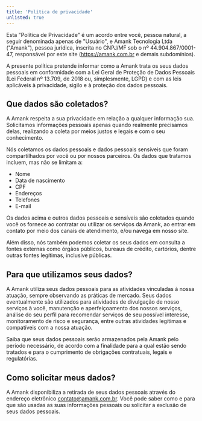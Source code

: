 ```yaml
---
title: 'Política de privacidade'
unlisted: true
---
```


Esta "Política de Privacidade" é um acordo entre você, pessoa natural, a seguir denominada apenas de "Usuário", e Amank Tecnologia Ltda ("Amank"), pessoa jurídica, inscrita no CNPJ/MF sob o nº 44.904.867/0001-47, responsável por este site (https://amank.com.br e demais subdomínios).

A presente política pretende informar como a Amank trata os seus dados pessoais em conformidade com a Lei Geral de Proteção de Dados Pessoais (Lei Federal nº 13.709, de 2018 ou, simplesmente, LGPD) e com as leis aplicáveis à privacidade, sigilo e à proteção dos dados pessoais.

## Que dados são coletados?

A Amank respeita a sua privacidade em relação a qualquer informação sua. Solicitamos informações pessoais apenas quando realmente precisamos delas, realizando a coleta por meios justos e legais e com o seu conhecimento.

Nós coletamos os dados pessoais e dados pessoais sensíveis que foram compartilhados por você ou por nossos parceiros. Os dados que tratamos incluem, mas não se limitam a:

- Nome
- Data de nascimento
- CPF
- Endereços
- Telefones
- E-mail

Os dados acima e outros dados pessoais e sensíveis são coletados quando você os fornece ao contratar ou utilizar os serviços da Amank, ao entrar em contato por meio dos canais de atendimento, e/ou navega em nosso site.

Além disso, nós também podemos coletar os seus dados em consulta a fontes externas como órgãos públicos, bureaus de crédito, cartórios, dentre outras fontes legítimas, inclusive públicas.

## Para que utilizamos seus dados?

A Amank utiliza seus dados pessoais para as atividades vinculadas à nossa atuação, sempre observando as práticas de mercado. Seus dados eventualmente são utilizados para atividades de divulgação de nosso serviços à você, manutenção e aperfeiçoamento dos nossos serviços, análise do seu perfil para recomendar serviços de seu possível interesse, monitoramento de risco e segurança, entre outras atividades legítimas e compatíveis com a nossa atuação.

Saiba que seus dados pessoais serão armazenados pela Amank pelo período necessário, de acordo com a finalidade para a qual estão sendo tratados e para o cumprimento de obrigações contratuais, legais e regulatórias.

## Como solicitar meus dados?

A Amank disponibiliza a retirada de seus dados pessoais através do endereço eletrônico [contato@amank.com.br](mailto:contato@amank.com.br). Você pode saber como e para que são usadas as suas informações pessoais ou solicitar a exclusão de seus dados pessoais.
